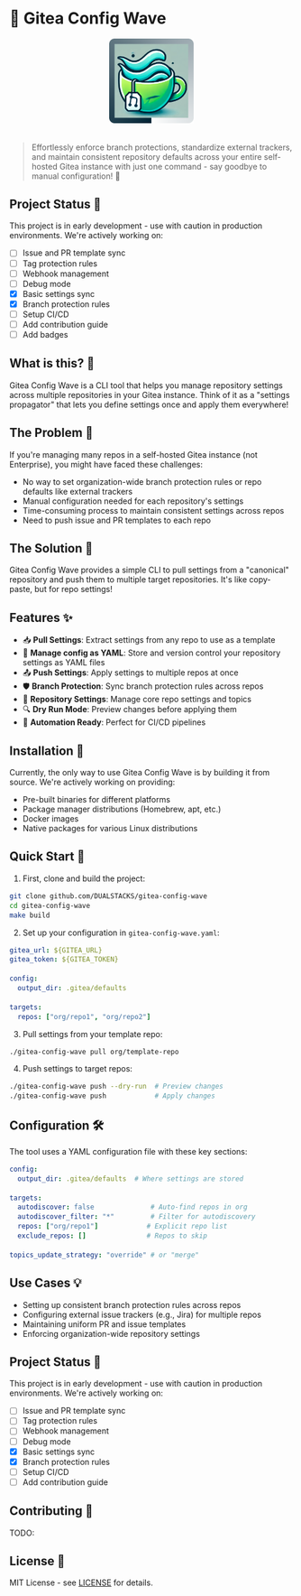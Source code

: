 # 🌊 Gitea Config Wave

<div align="center">
  <img src="logo.png" alt="Gitea Config Wave Logo" width="150"/>
</div>

<br/>

> Effortlessly enforce branch protections, standardize external trackers, and maintain consistent repository defaults across your entire self-hosted Gitea instance with just one command - say goodbye to manual configuration! 🚀

## Project Status 🚧

This project is in early development - use with caution in production environments. We're actively working on:

- [ ] Issue and PR template sync
- [ ] Tag protection rules
- [ ] Webhook management
- [ ] Debug mode
- [x] Basic settings sync
- [x] Branch protection rules
- [ ] Setup CI/CD
- [ ] Add contribution guide
- [ ] Add badges

## What is this? 🤔

Gitea Config Wave is a CLI tool that helps you manage repository settings across multiple repositories in your Gitea instance. Think of it as a "settings propagator" that lets you define settings once and apply them everywhere!

## The Problem 🗿

If you're managing many repos in a self-hosted Gitea instance (not Enterprise), you might have faced these challenges:
- No way to set organization-wide branch protection rules or repo defaults like external trackers
- Manual configuration needed for each repository's settings
- Time-consuming process to maintain consistent settings across repos
- Need to push issue and PR templates to each repo

## The Solution 🎯

Gitea Config Wave provides a simple CLI to pull settings from a "canonical" repository and push them to multiple target repositories. It's like copy-paste, but for repo settings!

## Features ✨

- 📥 **Pull Settings**: Extract settings from any repo to use as a template
- 🔎 **Manage config as YAML**: Store and version control your repository settings as YAML files
- 📤 **Push Settings**: Apply settings to multiple repos at once
- 🛡️ **Branch Protection**: Sync branch protection rules across repos
- 🎯 **Repository Settings**: Manage core repo settings and topics
- 🔍 **Dry Run Mode**: Preview changes before applying them
- 🤖 **Automation Ready**: Perfect for CI/CD pipelines

## Installation 🔧
Currently, the only way to use Gitea Config Wave is by building it from source. We're actively working on providing:

- Pre-built binaries for different platforms
- Package manager distributions (Homebrew, apt, etc.)
- Docker images
- Native packages for various Linux distributions

## Quick Start 🚀

1. First, clone and build the project:
```bash
git clone github.com/DUALSTACKS/gitea-config-wave
cd gitea-config-wave
make build
```

2. Set up your configuration in `gitea-config-wave.yaml`:
```yaml
gitea_url: ${GITEA_URL}
gitea_token: ${GITEA_TOKEN}

config:
  output_dir: .gitea/defaults

targets:
  repos: ["org/repo1", "org/repo2"]
```

3. Pull settings from your template repo:
```bash
./gitea-config-wave pull org/template-repo
```

4. Push settings to target repos:
```bash
./gitea-config-wave push --dry-run  # Preview changes
./gitea-config-wave push            # Apply changes
```

## Configuration 🛠️

The tool uses a YAML configuration file with these key sections:

```yaml
config:
  output_dir: .gitea/defaults  # Where settings are stored

targets:
  autodiscover: false              # Auto-find repos in org
  autodiscover_filter: "*"         # Filter for autodiscovery
  repos: ["org/repo1"]            # Explicit repo list
  exclude_repos: []               # Repos to skip

topics_update_strategy: "override" # or "merge"
```

## Use Cases 💡

- Setting up consistent branch protection rules across repos
- Configuring external issue trackers (e.g., Jira) for multiple repos
- Maintaining uniform PR and issue templates
- Enforcing organization-wide repository settings

## Project Status 🚧

This project is in early development - use with caution in production environments. We're actively working on:

- [ ] Issue and PR template sync
- [ ] Tag protection rules
- [ ] Webhook management
- [ ] Debug mode
- [x] Basic settings sync
- [x] Branch protection rules
- [ ] Setup CI/CD
- [ ] Add contribution guide

## Contributing 🤝

TODO:

## License 📝

MIT License - see [LICENSE](LICENSE) for details.
